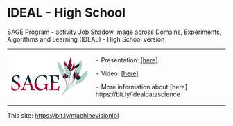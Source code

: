 # IDEAL - High School
SAGE Program - activity Job Shadow
Image across Domains, Experiments, Algorithms and Learning (IDEAL) - High School version

<table border="0">
 <tr>
    <td><img src="sage_logo.png" width="400">
    </td>
    <td>
     <p>
      - Presentation: <a href=SAGE_dani_vision.pdf>[here]</a>
      <p>
      - Video: <a href=schedule.pdf>[here]</a>
       <p>
      - More information about <science projects:> [here] https://bit.ly/idealdatascience</a>  
      </td>
 </tr>
</table>

This site: https://bit.ly/machinevisionlbl
